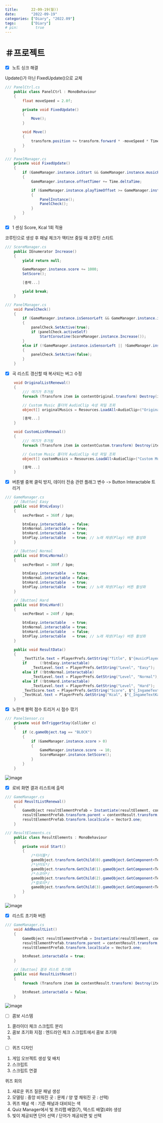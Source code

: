 ```yaml
---
title:      22-09-19(월))
date:       "2022-09-19"
categories: ["Diary", "2022.09"]
tags:       ["Diary"]
# pin:        true
---
```


# ＃프로젝트
- [X] 노트 싱크 해결

Update()가 아닌 FixedUpdate()으로 교체

```c#
/// PanelCtrl.cs
    public class PanelCtrl : MonoBehaviour
    {
        float moveSpeed = 2.0f;

        private void FixedUpdate()
        {
            Move();
        }

        void Move()
        {
            transform.position += transform.forward * -moveSpeed * Time.deltaTime;
        }
    }    
```

```c#
/// PanelManager.cs
    private void FixedUpdate()
    {
        if (GameManager.instance.isStart && GameManager.instance.musicPlayed.isPlaying)
        {
            GameManager.instance.offsetTimer += Time.deltaTime;

            if (GameManager.instance.playTimeOffset >= GameManager.instance.offsetTimer)
            {
                PanelInstance();
                PanelCheck();
            }
        }
    }
```

- [x] 1 센싱 Score, Kcal 1회 적용

코루틴으로 생성 후 패널 체크가 액티브 중일 때 코루틴 스타트

```c#
/// ScoreManager.cs
    public IEnumerator Increase()
    {
        yield return null;

        GameManager.instance.score += 1000;
        SetScore();

        [중략...]

        yield break;
    }
```

```c#
/// PanelManager.cs
    void PanelCheck()
    {
        if (GameManager.instance.isSensorLeft && GameManager.instance.isSensorRight)
        {
            panelCheck.SetActive(true);
            if (panelCheck.activeSelf)
                StartCoroutine(ScoreManager.instance.Increase());
        }
        else if (!GameManager.instance.isSensorLeft || !GameManager.instance.isSensorRight)
        {
            panelCheck.SetActive(false);
        }
    }
```

- [x] 곡 리스트 갱신할 때 복사되는 버그 수정
```c#
    void OriginalListRenewal()
    {
        /// 여기가 추가됨
        foreach (Transform item in contentOriginal.transform) Destroy(item.gameObject);

        // Custom Music 폴더의 AudioClip 속성 파일 조회
        object[] originalMusics = Resources.LoadAll<AudioClip>("Original Music");

        [중략...]
    }

    void CustomListRenewal()
    {
        /// 여기가 추가됨
        foreach (Transform item in contentCustom.transform) Destroy(item.gameObject);

        // Custom Music 폴더의 AudioClip 속성 파일 조회
        object[] customMusics = Resources.LoadAll<AudioClip>("Custom Music");

        [중략...]
    }
```

- [x] 버튼별 중복 클릭 방지, 데이터 전송 관련 플래그 변수 -> Button Interactable 트리거
```c#
/// GameManager.cs
    // [Button] Easy
    public void BtnLvEasy()
    {
        secPerBeat = 360f / bpm;

        btnEasy.interactable   = false;
        btnNormal.interactable = true;
        btnHard.interactable   = true;
        btnPlay.interactable   = true; // 노래 재생(Play) 버튼 활성화
    }

    // [Button] Normal
    public void BtnLvNormal()
    {
        secPerBeat = 300f / bpm;

        btnEasy.interactable   = true;
        btnNormal.interactable = false;
        btnHard.interactable   = true;
        btnPlay.interactable   = true; // 노래 재생(Play) 버튼 활성화
    }

    // [Button] Hard
    public void BtnLvHard()
    {
        secPerBeat = 240f / bpm;

        btnEasy.interactable   = true;
        btnNormal.interactable = true;
        btnHard.interactable   = false;
        btnPlay.interactable   = true; // 노래 재생(Play) 버튼 활성화
    }

    public void ResultData()
    {
        _TextTitle.text = PlayerPrefs.GetString("Title", $"{musicPlayed.clip.name}");
        if      (!btnEasy.interactable)
            _TextLevel.text = PlayerPrefs.GetString("Level", "Easy");
        else if (!btnNormal.interactable)
            _TextLevel.text = PlayerPrefs.GetString("Level", "Normal");
        else if (!btnHard.interactable)
            _TextLevel.text = PlayerPrefs.GetString("Level", "Hard");
        _TextScore.text = PlayerPrefs.GetString("Score", $"{_IngameTextScore.text}");
        _TextKcal.text = PlayerPrefs.GetString("Kcal", $"{_IngameTextKacl.text}");
    }
```

- [x] 노란색 블럭 점수 트리거 시 점수 깎기
```c#
/// PanelSensor.cs
    private void OnTriggerStay(Collider c)
    {
        if (c.gameObject.tag == "BLOCK")
        {
            if (GameManager.instance.score > 0)
            {
                GameManager.instance.score -= 10;
                ScoreManager.instance.SetScore();
            }
        }
    }
```
![image](https://user-images.githubusercontent.com/85896566/190946036-be8bc9c0-ff54-44be-acdf-b3c2882e4cca.png)

- [x] 로비 화면 결과 리스트에 출력
```c#
/// GameManager.cs
    void ReusltListRenewal()
    {
        GameObject resultElementPrefab = Instantiate(resultElement, contentResult.transform.position, contentResult.transform.rotation);
        resultElementPrefab.transform.parent = contentResult.transform;
        resultElementPrefab.transform.localScale = Vector3.one;
    }
```

```c#
/// ResultElements.cs
    public class ResultElements : MonoBehaviour
    {
        private void Start()
        {
            /*타이틀*/
            gameObject.transform.GetChild(0).gameObject.GetComponent<Text>().text = GameManager.instance._TextTitle.text;
            /*난이도*/
            gameObject.transform.GetChild(1).gameObject.GetComponent<Text>().text = GameManager.instance._TextLevel.text;
            /*스코어*/
            gameObject.transform.GetChild(2).gameObject.GetComponent<Text>().text = GameManager.instance._TextScore.text;
            /*칼로리*/
            gameObject.transform.GetChild(3).gameObject.GetComponent<Text>().text = GameManager.instance._TextKcal.text;
        }
    }
```

![image](https://user-images.githubusercontent.com/85896566/190950428-1d4be54a-9958-493c-9b61-d1ff7eeacd9b.png)

- [x] 리스트 초기화 버튼

```c#
/// GameManager.cs
    void AddReusltList()
    {
        GameObject resultElementPrefab = Instantiate(resultElement, contentResult.transform.position, contentResult.transform.rotation);
        resultElementPrefab.transform.parent = contentResult.transform;
        resultElementPrefab.transform.localScale = Vector3.one;

        btnReset.interactable = true;
    }

    // [Button] 결과 리스트 초기화
    public void ResultListReset()
    {
        foreach (Transform item in contentResult.transform) Destroy(item.gameObject);

        btnReset.interactable = false;
    }
```

![image](https://user-images.githubusercontent.com/85896566/190951399-0af0d0fe-faf6-4227-81e9-d03eea59a174.png)

- [ ] 콤보 시스템
1. 콜라이더 체크 스크립트 분리
2. 콤보 초기화 지점 : 엔드라인 체크 스크립트에서 콤보 초기화
3. 

- [ ] 퀴즈 디자인
1. 게임 오브젝트 생성 및 배치
2. 스크립트
3. 스크립트 연결


퀴즈 회의
1. 새로운 퀴즈 질문 패널 생성
2. 모델링 : 중앙 비워진 곳 : 문제 / 양 옆 채워진 곳 : 선택)
3. 퀴즈 패널 색 : 기존 패널과 대비되는 색
4. Quiz Manager에서 빛 프리팹 배열(7), 텍스트 배열(49) 생성
5. 빛이 제공되면 단어 선택 / 단어가 제공되면 빛 선택
